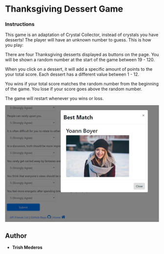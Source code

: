 # Thanksgiving Dessert Game

### Instructions

This game is an adaptation of Crystal Collector, instead of crystals you have desserts! The player will have an unknown number to guess.
This is how you play:

There are four Thanksgiving desserts displayed as buttons on the page.
You will be shown a random number at the start of the game between 19 - 120.
 
When you click on a dessert, it will add a specific amount of points to the your total score. 
Each dessert has a different value between 1 - 12.

You wins if your total score matches the random number from the beginning of the game.
You lose if your score goes above the random number.

The game will restart whenever you wins or loss.

![Best-match](https://github.com/tmederos/FriendFinder/blob/master/app/public/images/best-match.png)

## Author

* **Trish Mederos**
